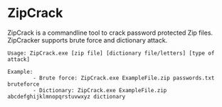 # ZipCrack
ZipCrack is a commandline tool to crack password protected Zip files. ZipCracker supports brute force and dictionary attack.
```
Usage: ZipCrack.exe [zip file] [dictionary file/letters] [type of attack]

Example:
        - Brute force: ZipCrack.exe ExampleFile.zip passwords.txt bruteforce
        - Dictionary: ZipCrack.exe ExampleFile.zip abcdefghijklmnopqrstuvwxyz dictionary
```
